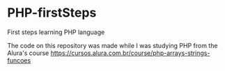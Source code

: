 # PHP-firstSteps
First steps learning PHP language

The code on this repository was made while I was studying PHP from the Alura's course https://cursos.alura.com.br/course/php-arrays-strings-funcoes
